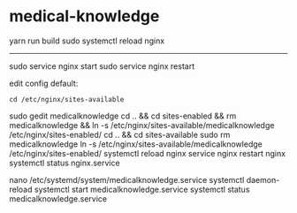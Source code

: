 # medical-knowledge
yarn run build
sudo systemctl reload nginx
_______________________________
sudo service nginx start
sudo service nginx restart


edit config default:

    cd /etc/nginx/sites-available  
sudo gedit medicalknowledge
cd .. && cd sites-enabled && rm medicalknowledge && ln -s /etc/nginx/sites-available/medicalknowledge /etc/nginx/sites-enabled/
cd .. && cd sites-available
sudo rm medicalknowledge
ln -s /etc/nginx/sites-available/medicalknowledge /etc/nginx/sites-enabled/
systemctl reload nginx
service nginx restart
nginx
systemctl status nginx.service

nano /etc/systemd/system/medicalknowledge.service
systemctl daemon-reload
systemctl start medicalknowledge.service
systemctl status medicalknowledge.service